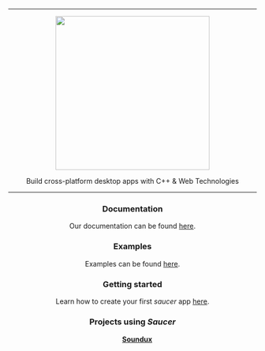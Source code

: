 <hr>

<div align="center"> 
    <img src="https://raw.githubusercontent.com/saucer/saucer.github.io/master/static/img/logo.png" height=312/>
</div>

<p align="center"> 
    Build cross-platform desktop apps with C++ & Web Technologies 
</p>

---

<div align="center"> 
    
### Documentation
Our documentation can be found [here](https://saucer.github.io/).

### Examples
Examples can be found [here](https://github.com/saucer/saucer/tree/dev/examples).

### Getting started
Learn how to create your first _saucer_ app [here](https://saucer.github.io/getting-started/your-first-app/).

### Projects using _Saucer_
<img src="https://avatars.githubusercontent.com/u/74979035?s=200&v=4" width=15/> <b>[Soundux](https://github.com/Soundux)</b>

</div> 